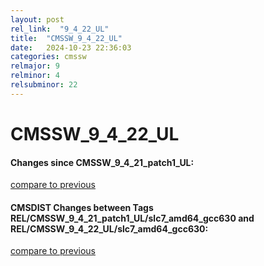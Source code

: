 ```yaml
---
layout: post
rel_link:  "9_4_22_UL"
title:  "CMSSW_9_4_22_UL"
date:   2024-10-23 22:36:03
categories: cmssw
relmajor: 9
relminor: 4
relsubminor: 22
---
```


# CMSSW_9_4_22_UL
#### Changes since CMSSW_9_4_21_patch1_UL:
[compare to previous](https://github.com/cms-sw/cmssw/compare/CMSSW_9_4_21_patch1_UL...CMSSW_9_4_22_UL)



#### CMSDIST Changes between Tags REL/CMSSW_9_4_21_patch1_UL/slc7_amd64_gcc630 and REL/CMSSW_9_4_22_UL/slc7_amd64_gcc630:
[compare to previous](https://github.com/cms-sw/cmsdist/compare/REL/CMSSW_9_4_21_patch1_UL/slc7_amd64_gcc630...REL/CMSSW_9_4_22_UL/slc7_amd64_gcc630)


